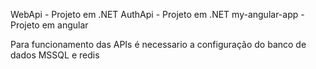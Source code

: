 WebApi - Projeto em .NET
AuthApi - Projeto em .NET
my-angular-app - Projeto em angular

Para funcionamento das APIs é necessario a configuração do banco de dados MSSQL e redis
